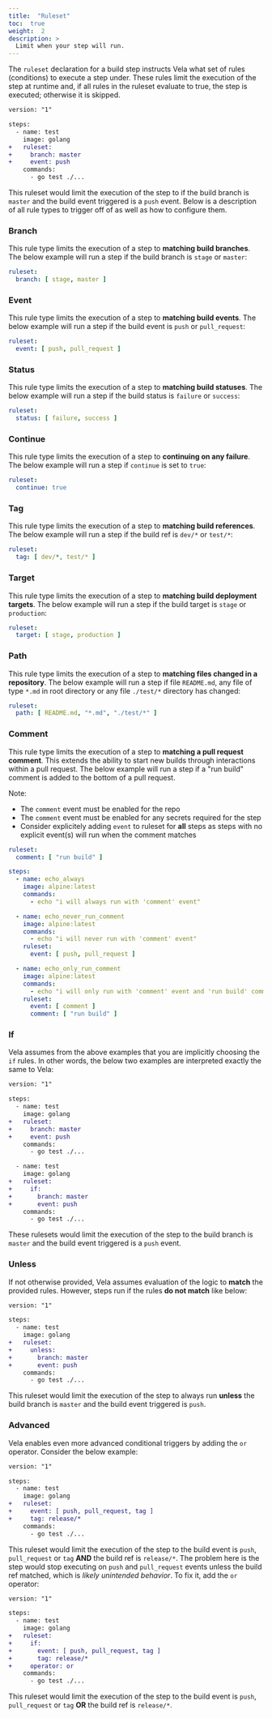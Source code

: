 ```yaml
---
title:  "Ruleset"
toc:  true
weight:  2
description: >
  Limit when your step will run.
---
```


The `ruleset` declaration for a build step instructs Vela what set of rules (conditions) to execute a step under. These rules limit the execution of the step at runtime and, if all rules in the ruleset evaluate to true, the step is executed; otherwise it is skipped.

```diff
version: "1"

steps:
  - name: test
    image: golang
+   ruleset:
+     branch: master
+     event: push
    commands:
      - go test ./...
```

This ruleset would limit the execution of the step to if the build branch is `master` and the build event triggered is a `push` event. Below is a description of all rule types to trigger off of as well as how to configure them.

### Branch

This rule type limits the execution of a step to **matching build branches**. The below example will run a step if the build branch is `stage` or `master`:

```yaml
ruleset:
  branch: [ stage, master ]
```

### Event

This rule type limits the execution of a step to **matching build events**. The below example will run a step if the build event is `push` or `pull_request`:

```yaml
ruleset:
  event: [ push, pull_request ]
```

### Status

This rule type limits the execution of a step to **matching build statuses**. The below example will run a step if the build status is `failure` or `success`:

```yaml
ruleset:
  status: [ failure, success ]
```

### Continue

This rule type limits the execution of a step to **continuing on any failure**. The below example will run a step if `continue` is set to `true`:

```yaml
ruleset:
  continue: true
```

### Tag

This rule type limits the execution of a step to **matching build references**. The below example will run a step if the build ref is `dev/*` or `test/*`:

```yaml
ruleset:
  tag: [ dev/*, test/* ]
```

### Target

This rule type limits the execution of a step to **matching build deployment targets**. The below example will run a step if the build target is `stage` or `production`:

```yaml
ruleset:
  target: [ stage, production ]
```

### Path

This rule type limits the execution of a step to **matching files changed in a repository**. The below example will run a step if file `README.md`, any file of type `*.md` in root directory or any file `./test/*` directory has changed:

```yaml
ruleset:
  path: [ README.md, "*.md", "./test/*" ]
```

### Comment

This rule type limits the execution of a step to **matching a pull request comment**. This extends the ability to start new builds through interactions within a pull request. The below example will run a step if a "run build" comment is added to the bottom of a pull request.

Note:
* The `comment` event must be enabled for the repo
* The `comment` event must be enabled for any secrets required for the step
* Consider explicitely adding `event` to ruleset for **all** steps as steps with no explicit event(s) will run when the comment matches

```yaml
ruleset:
  comment: [ "run build" ]
```

```yaml
steps:
  - name: echo_always
    image: alpine:latest
    commands:
      - echo "i will always run with 'comment' event"

  - name: echo_never_run_comment
    image: alpine:latest
    commands:
      - echo "i will never run with 'comment' event"
    ruleset:
      event: [ push, pull_request ]

  - name: echo_only_run_comment
    image: alpine:latest
    commands:
      - echo "i will only run with 'comment' event and 'run build' comment"
    ruleset:
      event: [ comment ]
      comment: [ "run build" ]
```

### If

Vela assumes from the above examples that you are implicitly choosing the `if` rules. In other words, the below two examples are interpreted exactly the same to Vela:

```diff
version: "1"

steps:
  - name: test
    image: golang
+   ruleset:
+     branch: master
+     event: push
    commands:
      - go test ./...

  - name: test
    image: golang
+   ruleset:
+     if:
+       branch: master
+       event: push
    commands:
      - go test ./...
```

These rulesets would limit the execution of the step to the build branch is `master` and the build event triggered is a `push` event.

### Unless

If not otherwise provided, Vela assumes evaluation of the logic to **match** the provided rules. However, steps run if the rules **do not match** like below:

```diff
version: "1"

steps:
  - name: test
    image: golang
+   ruleset:
+     unless:
+       branch: master
+       event: push
    commands:
      - go test ./...
```

This ruleset would limit the execution of the step to always run **unless** the build branch is `master` and the build event triggered is `push`.

### Advanced

Vela enables even more advanced conditional triggers by adding the `or` operator. Consider the below example:

```diff
version: "1"

steps:
  - name: test
    image: golang
+   ruleset:
+     event: [ push, pull_request, tag ]
+     tag: release/*
    commands:
      - go test ./...
```

This ruleset would limit the execution of the step to the build event is `push`, `pull_request` or `tag` **AND** the build ref is `release/*`. The problem here is the step would stop executing on `push` and `pull_request` events unless the build ref matched, which is *likely unintended behavior*. To fix it, add the `or` operator:

```diff
version: "1"

steps:
  - name: test
    image: golang
+   ruleset:
+     if:
+       event: [ push, pull_request, tag ]
+       tag: release/*
+     operator: or
    commands:
      - go test ./...
```

This ruleset would limit the execution of the step to the build event is `push`, `pull_request` or `tag` **OR** the build ref is `release/*`.
